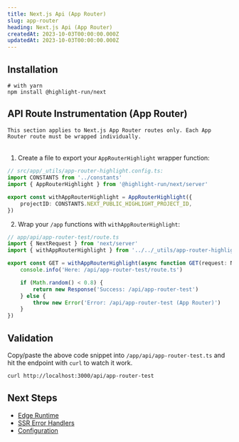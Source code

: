 ```yaml
---
title: Next.js Api (App Router)
slug: app-router
heading: Next.js Api (App Router)
createdAt: 2023-10-03T00:00:00.000Z
updatedAt: 2023-10-03T00:00:00.000Z
---
```


## Installation

```shell
# with yarn
npm install @highlight-run/next
```

## API Route Instrumentation (App Router)

```hint
This section applies to Next.js App Router routes only. Each App Router route must be wrapped individually.
```

######

1. Create a file to export your `AppRouterHighlight` wrapper function:

```typescript
// src/app/_utils/app-router-highlight.config.ts:
import CONSTANTS from '../constants'
import { AppRouterHighlight } from '@highlight-run/next/server'

export const withAppRouterHighlight = AppRouterHighlight({
	projectID: CONSTANTS.NEXT_PUBLIC_HIGHLIGHT_PROJECT_ID,
})
```

2. Wrap your `/app` functions with `withAppRouterHighlight`: 

```typescript
// app/api/app-router-test/route.ts
import { NextRequest } from 'next/server'
import { withAppRouterHighlight } from '../../_utils/app-router-highlight.config'

export const GET = withAppRouterHighlight(async function GET(request: NextRequest) {
	console.info('Here: /api/app-router-test/route.ts')

	if (Math.random() < 0.8) {
		return new Response('Success: /api/app-router-test')
	} else {
		throw new Error('Error: /api/app-router-test (App Router)')
	}
})
```

## Validation

Copy/paste the above code snippet into `/app/api/app-router-test.ts` and hit the endpoint with `curl` to watch it work.

```bash
curl http://localhost:3000/api/app-router-test
```

## Next Steps

- [Edge Runtime](./6_edge-runtime.md)
- [SSR Error Handlers](./7_ssr-error-handlers.md)
- [Configuration](./8_configuration.md)

